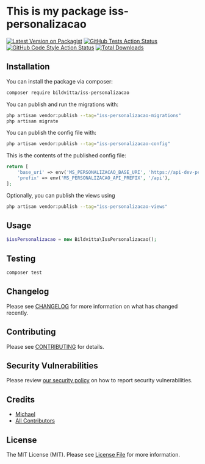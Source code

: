 # This is my package iss-personalizacao

[![Latest Version on Packagist](https://img.shields.io/packagist/v/bildvitta/iss-personalizacao.svg?style=flat-square)](https://packagist.org/packages/bildvitta/iss-personalizacao)
[![GitHub Tests Action Status](https://img.shields.io/github/workflow/status/bildvitta/iss-personalizacao/run-tests?label=tests)](https://github.com/bildvitta/iss-personalizacao/actions?query=workflow%3Arun-tests+branch%3Amain)
[![GitHub Code Style Action Status](https://img.shields.io/github/workflow/status/bildvitta/iss-personalizacao/Check%20&%20fix%20styling?label=code%20style)](https://github.com/bildvitta/iss-personalizacao/actions?query=workflow%3A"Check+%26+fix+styling"+branch%3Amain)
[![Total Downloads](https://img.shields.io/packagist/dt/bildvitta/iss-personalizacao.svg?style=flat-square)](https://packagist.org/packages/bildvitta/iss-personalizacao)

## Installation

You can install the package via composer:

```bash
composer require bildvitta/iss-personalizacao
```

You can publish and run the migrations with:

```bash
php artisan vendor:publish --tag="iss-personalizacao-migrations"
php artisan migrate
```

You can publish the config file with:

```bash
php artisan vendor:publish --tag="iss-personalizacao-config"
```

This is the contents of the published config file:

```php
return [
    'base_uri' => env('MS_PERSONALIZACAO_BASE_URI', 'https://api-dev-personalizacao.nave.dev'),
    'prefix' => env('MS_PERSONALIZACAO_API_PREFIX', '/api'),
];
```

Optionally, you can publish the views using

```bash
php artisan vendor:publish --tag="iss-personalizacao-views"
```

## Usage

```php
$issPersonalizacao = new Bildvitta\IssPersonalizacao();
```

## Testing

```bash
composer test
```

## Changelog

Please see [CHANGELOG](CHANGELOG.md) for more information on what has changed recently.

## Contributing

Please see [CONTRIBUTING](.github/CONTRIBUTING.md) for details.

## Security Vulnerabilities

Please review [our security policy](../../security/policy) on how to report security vulnerabilities.

## Credits

- [Michael](https://github.com/bildvitta)
- [All Contributors](../../contributors)

## License

The MIT License (MIT). Please see [License File](LICENSE.md) for more information.

